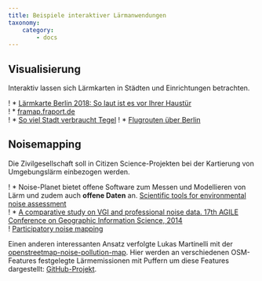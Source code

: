 ```yaml
---
title: Beispiele interaktiver Lärmanwendungen 
taxonomy:
    category:
        - docs
---
```


## Visualisierung

Interaktiv lassen sich Lärmkarten in Städten und Einrichtungen betrachten.

! * [Lärmkarte Berlin 2018: So laut ist es vor Ihrer Haustür](https://interaktiv.morgenpost.de/laermkarte-berlin/) <br>
! * [framap.fraport.de](http://framap.fraport.de/aimPort/ISFL/Modul_Gis/main.aspx?AID=ISFL2&STY=6) <br>
! * [So viel Stadt verbraucht Tegel](https://digitalpresent.tagesspiegel.de/txl) 
! * [Flugrouten über Berlin](https://digitalpresent.tagesspiegel.de/flugrouten)


## Noisemapping

Die Zivilgesellschaft soll in Citizen Science-Projekten bei der Kartierung von Umgebungslärm einbezogen werden.  

! * Noise-Planet bietet offene Software zum Messen und Modellieren von Lärm und zudem auch **offene Daten** an. [Scientific tools for environmental noise assessment](http://noise-planet.org) <br>
! * [A comparative study on VGI and professional noise data. 17th AGILE Conference on Geographic Information Science, 2014](https://www.researchgate.net/publication/263007263_A_comparative_study_on_VGI_and_professional_noise_data) <br>
! [Participatory noise mapping](https://www.researchgate.net/publication/228479297_Participatory_noise_mapping) <br>

Einen anderen interessanten Ansatz verfolgte Lukas Martinelli mit der [openstreetmap-noise-pollution-map](http://lukasmartinelli.ch/gis/2016/04/03/openstreetmap-noise-pollution-map.html). Hier werden an verschiedenen OSM-Features festgelegte Lärmemissionen mit Puffern um diese Features dargestellt: [GitHub-Projekt](https://github.com/lukasmartinelli/osm-noise-pollution). 
